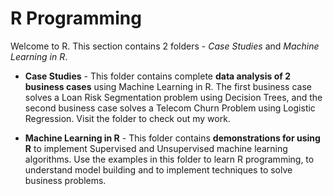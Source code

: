 # R Programming

Welcome to R. This section contains 2 folders - *Case Studies* and *Machine Learning in R*. 

* **Case Studies** - This folder contains complete **data analysis of 2 business cases** using Machine Learning in R. The first business case solves a Loan Risk Segmentation problem using Decision Trees, and the second business case solves a Telecom Churn Problem using Logistic Regression. Visit the folder to check out my work. 

* **Machine Learning in R** - This folder contains **demonstrations for using R** to implement Supervised and Unsupervised machine learning algorithms. Use the examples in this folder to learn R programming, to understand model building and to implement techniques to solve business problems.  